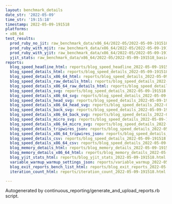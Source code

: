 ```yaml
---
layout: benchmark_details
date_str: '2022-05-09'
time_str: '19:15:18'
timestamp: 2022-05-09-191518
platforms:
- x86_64
test_results:
  prod_ruby_no_jit: raw_benchmark_data/x86_64/2022-05/2022-05-09-191518_basic_benchmark_prod_ruby_no_jit.json
  prod_ruby_with_mjit: raw_benchmark_data/x86_64/2022-05/2022-05-09-191518_basic_benchmark_prod_ruby_with_mjit.json
  prod_ruby_with_yjit: raw_benchmark_data/x86_64/2022-05/2022-05-09-191518_basic_benchmark_prod_ruby_with_yjit.json
  yjit_stats: raw_benchmark_data/x86_64/2022-05/2022-05-09-191518_basic_benchmark_yjit_stats.json
reports:
  blog_speed_headline_html: reports/blog_speed_headline_2022-05-09-191518.html
  blog_speed_details_html: reports/blog_speed_details_2022-05-09-191518.html
  blog_speed_details_x86_64_html: reports/blog_speed_details_2022-05-09-191518.x86_64.html
  blog_speed_details_raw_details_html: reports/blog_speed_details_2022-05-09-191518.raw_details.html
  blog_speed_details_x86_64_raw_details_html: reports/blog_speed_details_2022-05-09-191518.x86_64.raw_details.html
  blog_speed_details_svg: reports/blog_speed_details_2022-05-09-191518.svg
  blog_speed_details_x86_64_svg: reports/blog_speed_details_2022-05-09-191518.x86_64.svg
  blog_speed_details_head_svg: reports/blog_speed_details_2022-05-09-191518.head.svg
  blog_speed_details_x86_64_head_svg: reports/blog_speed_details_2022-05-09-191518.x86_64.head.svg
  blog_speed_details_back_svg: reports/blog_speed_details_2022-05-09-191518.back.svg
  blog_speed_details_x86_64_back_svg: reports/blog_speed_details_2022-05-09-191518.x86_64.back.svg
  blog_speed_details_micro_svg: reports/blog_speed_details_2022-05-09-191518.micro.svg
  blog_speed_details_x86_64_micro_svg: reports/blog_speed_details_2022-05-09-191518.x86_64.micro.svg
  blog_speed_details_tripwires_json: reports/blog_speed_details_2022-05-09-191518.tripwires.json
  blog_speed_details_x86_64_tripwires_json: reports/blog_speed_details_2022-05-09-191518.x86_64.tripwires.json
  blog_speed_details_csv: reports/blog_speed_details_2022-05-09-191518.csv
  blog_speed_details_x86_64_csv: reports/blog_speed_details_2022-05-09-191518.x86_64.csv
  blog_memory_details_html: reports/blog_memory_details_2022-05-09-191518.html
  blog_memory_details_x86_64_html: reports/blog_memory_details_2022-05-09-191518.x86_64.html
  blog_yjit_stats_html: reports/blog_yjit_stats_2022-05-09-191518.html
  variable_warmup_warmup_settings_json: reports/variable_warmup_2022-05-09-191518.warmup_settings.json
  blog_exit_reports_bench_list_html: reports/blog_exit_reports_2022-05-09-191518.bench_list.html
  iteration_count_html: reports/iteration_count_2022-05-09-191518.html

---
```

Autogenerated by continuous_reporting/generate_and_upload_reports.rb script.
